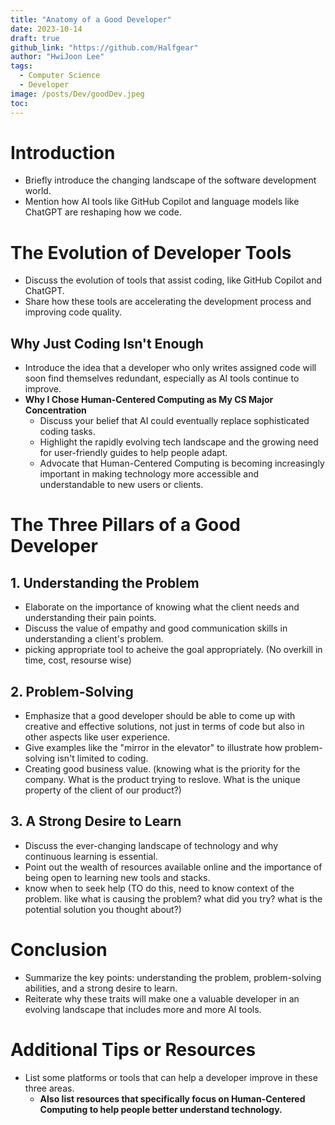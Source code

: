 ```yaml
---
title: "Anatomy of a Good Developer"
date: 2023-10-14
draft: true
github_link: "https://github.com/Halfgear"
author: "HwiJoon Lee"
tags:
  - Computer Science
  - Developer
image: /posts/Dev/goodDev.jpeg
toc:
---
```

# Introduction
- Briefly introduce the changing landscape of the software development world.
- Mention how AI tools like GitHub Copilot and language models like ChatGPT are reshaping how we code.

# The Evolution of Developer Tools
- Discuss the evolution of tools that assist coding, like GitHub Copilot and ChatGPT.
- Share how these tools are accelerating the development process and improving code quality.

## Why Just Coding Isn't Enough
- Introduce the idea that a developer who only writes assigned code will soon find themselves redundant, especially as AI tools continue to improve.
- **Why I Chose Human-Centered Computing as My CS Major Concentration**
  - Discuss your belief that AI could eventually replace sophisticated coding tasks.
  - Highlight the rapidly evolving tech landscape and the growing need for user-friendly guides to help people adapt.
  - Advocate that Human-Centered Computing is becoming increasingly important in making technology more accessible and understandable to new users or clients.

# The Three Pillars of a Good Developer

## 1. Understanding the Problem
- Elaborate on the importance of knowing what the client needs and understanding their pain points.
- Discuss the value of empathy and good communication skills in understanding a client's problem.
- picking appropriate tool to acheive the goal appropriately. (No overkill in time, cost, resourse wise)

## 2. Problem-Solving
- Emphasize that a good developer should be able to come up with creative and effective solutions, not just in terms of code but also in other aspects like user experience.
- Give examples like the "mirror in the elevator" to illustrate how problem-solving isn't limited to coding.
- Creating good business value. (knowing what is the priority for the company. What is the product trying to reslove. What is the unique property of the client of our product?)

## 3. A Strong Desire to Learn
- Discuss the ever-changing landscape of technology and why continuous learning is essential.
- Point out the wealth of resources available online and the importance of being open to learning new tools and stacks.
- know when to seek help (TO do this, need to know context of the problem. like what is causing the problem? what did you try? what is the potential solution you thought about?)

# Conclusion
- Summarize the key points: understanding the problem, problem-solving abilities, and a strong desire to learn.
- Reiterate why these traits will make one a valuable developer in an evolving landscape that includes more and more AI tools.

# Additional Tips or Resources
- List some platforms or tools that can help a developer improve in these three areas.
  - **Also list resources that specifically focus on Human-Centered Computing to help people better understand technology.**
